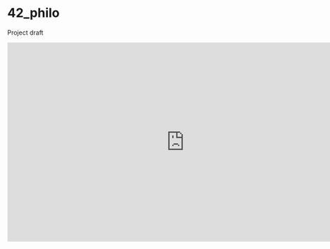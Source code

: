 # 42_philo

Project draft

 <iframe style="border: 1px solid rgba(0, 0, 0, 0.1);" width="800" height="450" src="https://www.figma.com/embed?embed_host=share&url=https%3A%2F%2Fwww.figma.com%2Fboard%2FdsPSMJ2FO90E1Y1LJJT1UF%2FUntitled%3Fnode-id%3D0-1%26t%3DHOGouwWS5dSVqmNe-1" allowfullscreen></iframe>
